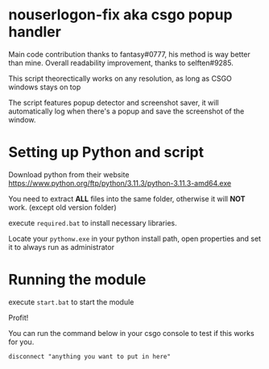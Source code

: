 # nouserlogon-fix aka csgo popup handler

Main code contribution thanks to fantasy#0777, his method is way better than mine.
Overall readability improvement, thanks to selften#9285.

This script theorectically works on any resolution, as long as CSGO windows stays on top

The script features popup detector and screenshot saver, it will automatically log when there's a popup and save the screenshot of the window.

# Setting up Python and script

Download python from their website
https://www.python.org/ftp/python/3.11.3/python-3.11.3-amd64.exe

You need to extract **ALL** files into the same folder, otherwise it will **NOT** work. (except old version folder)

execute `required.bat` to install necessary libraries.

Locate your `pythonw.exe` in your python install path, open properties and set it to always run as administrator

# Running the module

execute `start.bat` to start the module

Profit!

You can run the command below in your csgo console to test if this works for you.
```
disconnect "anything you want to put in here"
```
